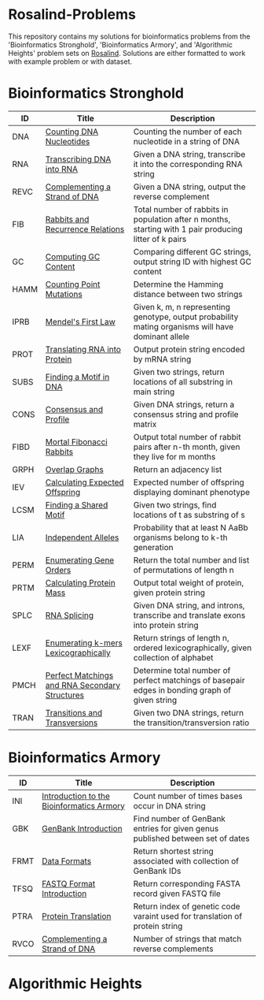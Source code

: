 # Rosalind-Problems
This repository contains my solutions for bioinformatics problems from the 'Bioinformatics Stronghold', 'Bioinformatics Armory', and 'Algorithmic Heights' problem sets on [Rosalind](https://rosalind.info/problems/locations/). 
Solutions are either formatted to work with example problem or with dataset.

# Bioinformatics Stronghold
| ID   | Title   | Description   |
| ---- | ------- | ------------- |
| DNA  | [Counting DNA Nucleotides](https://github.com/thejesnair/Rosalind-Problems/blob/10cae04d7d698120734c1b00982964d0ee86d7cc/Counting%20DNA%20Nucleotides.py) | Counting the number of each nucleotide in a string of DNA
| RNA | [Transcribing DNA into RNA](https://github.com/thejesnair/Rosalind-Problems/blob/10cae04d7d698120734c1b00982964d0ee86d7cc/Transcribing%20DNA%20into%20RNA.py) | Given a DNA string, transcribe it into the corresponding RNA string
| REVC | [Complementing a Strand of DNA](https://github.com/thejesnair/Rosalind-Problems/blob/10cae04d7d698120734c1b00982964d0ee86d7cc/Complementing%20Strand%20of%20DNA.py) | Given a DNA string, output the reverse complement
| FIB | [Rabbits and Recurrence Relations](https://github.com/thejesnair/Rosalind-Problems/blob/10cae04d7d698120734c1b00982964d0ee86d7cc/Rabbits%20and%20Recurrence%20Relations.py) | Total number of rabbits in population after n months, starting with 1 pair producing litter of k pairs
| GC | [Computing GC Content](https://github.com/thejesnair/Rosalind-Problems/blob/10cae04d7d698120734c1b00982964d0ee86d7cc/Computing%20GC%20Content.py) | Comparing different GC strings, output string ID with highest GC content
| HAMM | [Counting Point Mutations](https://github.com/thejesnair/Rosalind-Problems/blob/10cae04d7d698120734c1b00982964d0ee86d7cc/Counting%20Point%20Mutations.py) | Determine the Hamming distance between two strings
| IPRB | [Mendel's First Law](https://github.com/thejesnair/Rosalind-Problems/blob/10cae04d7d698120734c1b00982964d0ee86d7cc/Mendel's%20First%20Law.py) | Given k, m, n representing genotype, output probability mating organisms will have dominant allele
| PROT | [Translating RNA into Protein](https://github.com/thejesnair/Rosalind-Problems/blob/10cae04d7d698120734c1b00982964d0ee86d7cc/Translating%20RNA%20into%20Protein.py) | Output protein string encoded by mRNA string
| SUBS | [Finding a Motif in DNA](https://github.com/thejesnair/Rosalind-Problems/blob/10cae04d7d698120734c1b00982964d0ee86d7cc/Finding%20a%20Motif%20in%20DNA.py) | Given two strings, return locations of all substring in main string
| CONS | [Consensus and Profile](https://github.com/thejesnair/Rosalind-Problems/blob/ee046fd47b08c4d5e9e05b555aae52f175d6abdf/Consensus%20and%20Profile.py) | Given DNA strings, return a consensus string and profile matrix
| FIBD | [Mortal Fibonacci Rabbits](https://github.com/thejesnair/Rosalind-Problems/blob/ee046fd47b08c4d5e9e05b555aae52f175d6abdf/Mortal%20Fibonacci%20Rabbits.py) | Output total number of rabbit pairs after n-th month, given they live for m months
| GRPH | [Overlap Graphs](https://github.com/thejesnair/Rosalind-Problems/blob/ee046fd47b08c4d5e9e05b555aae52f175d6abdf/Overlap%20Graphs.py) | Return an adjacency list
| IEV | [Calculating Expected Offspring](https://github.com/thejesnair/Rosalind-Problems/blob/ee046fd47b08c4d5e9e05b555aae52f175d6abdf/Calculating%20Expected%20Offspring.py) | Expected number of offspring displaying dominant phenotype
| LCSM | [Finding a Shared Motif](https://github.com/thejesnair/Rosalind-Problems/blob/ee046fd47b08c4d5e9e05b555aae52f175d6abdf/Finding%20a%20Shared%20Motif.py) | Given two strings, find locations of t as substring of s
| LIA | [Independent Alleles](https://github.com/thejesnair/Rosalind-Problems/blob/ee046fd47b08c4d5e9e05b555aae52f175d6abdf/Independent%20Alleles.py) | Probability that at least N AaBb organisms belong to k-th generation
| PERM | [Enumerating Gene Orders](https://github.com/thejesnair/Rosalind-Problems/blob/ee046fd47b08c4d5e9e05b555aae52f175d6abdf/Enumerating%20Gene%20Orders.py) | Return the total number and list of permutations of length n
| PRTM | [Calculating Protein Mass](https://github.com/thejesnair/Rosalind-Problems/blob/ee046fd47b08c4d5e9e05b555aae52f175d6abdf/Calculating%20Protein%20Mass.py) | Output total weight of protein, given protein string
| SPLC | [RNA Splicing](https://github.com/thejesnair/Rosalind-Problems/blob/ee046fd47b08c4d5e9e05b555aae52f175d6abdf/RNA%20Splicing.py) | Given DNA string, and introns, transcribe and translate exons into protein string
| LEXF | [Enumerating k-mers Lexicographically](https://github.com/thejesnair/Rosalind-Problems/blob/ee046fd47b08c4d5e9e05b555aae52f175d6abdf/Enumerating%20k-mers%20Lexicographically.py) | Return strings of length n, ordered lexicographically, given collection of alphabet
| PMCH | [Perfect Matchings and RNA Secondary Structures](https://github.com/thejesnair/Rosalind-Problems/blob/ee046fd47b08c4d5e9e05b555aae52f175d6abdf/Perfect%20Matchings%20and%20RNA%20Secondary%20Structures.py) | Determine total number of perfect matchings of basepair edges in bonding graph of given string
| TRAN | [Transitions and Transversions](https://github.com/thejesnair/Rosalind-Problems/blob/ee046fd47b08c4d5e9e05b555aae52f175d6abdf/Transitions%20and%20Transversions.py) | Given two DNA strings, return the transition/transversion ratio

# Bioinformatics Armory
| ID   | Title   | Description   |
| ---- | ------- | ------------- |
| INI | [Introduction to the Bioinformatics Armory]() | Count number of times bases occur in DNA string
| GBK | [GenBank Introduction]() | Find number of GenBank entries for given genus published between set of dates
| FRMT | [Data Formats]() | Return shortest string associated with collection of GenBank IDs
| TFSQ | [FASTQ Format Introduction]() | Return corresponding FASTA record given FASTQ file
| PTRA | [Protein Translation]() | Return index of genetic code varaint used for translation of protein string
| RVCO | [Complementing a Strand of DNA]() | Number of strings that match reverse complements



# Algorithmic Heights
